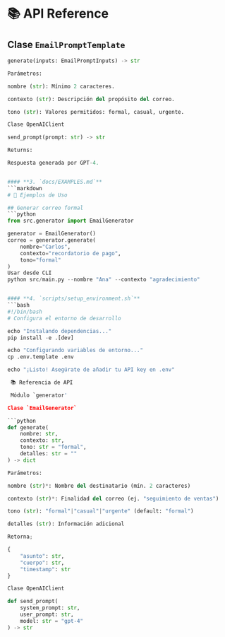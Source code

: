 # 📚 API Reference

## Clase `EmailPromptTemplate`
```python
generate(inputs: EmailPromptInputs) -> str

Parámetros:

nombre (str): Mínimo 2 caracteres.

contexto (str): Descripción del propósito del correo.

tono (str): Valores permitidos: formal, casual, urgente.

Clase OpenAIClient

send_prompt(prompt: str) -> str

Returns:

Respuesta generada por GPT-4.


#### **3. `docs/EXAMPLES.md`**  
```markdown
# 📌 Ejemplos de Uso

## Generar correo formal
```python
from src.generator import EmailGenerator

generator = EmailGenerator()
correo = generator.generate(
    nombre="Carlos",
    contexto="recordatorio de pago",
    tono="formal"
)
Usar desde CLI
python src/main.py --nombre "Ana" --contexto "agradecimiento"


#### **4. `scripts/setup_environment.sh`**  
```bash
#!/bin/bash
# Configura el entorno de desarrollo

echo "Instalando dependencias..."
pip install -e .[dev]

echo "Configurando variables de entorno..."
cp .env.template .env

echo "¡Listo! Asegúrate de añadir tu API key en .env"

 📚 Referencia de API

 Módulo `generator'

Clase `EmailGenerator`

```python
def generate(
    nombre: str,
    contexto: str,
    tono: str = "formal",
    detalles: str = ""
) -> dict

Parámetros:

nombre (str)*: Nombre del destinatario (mín. 2 caracteres)

contexto (str)*: Finalidad del correo (ej. "seguimiento de ventas")

tono (str): "formal"|"casual"|"urgente" (default: "formal")

detalles (str): Información adicional

Retorna;

{
    "asunto": str,
    "cuerpo": str,
    "timestamp": str
}

Clase OpenAIClient

def send_prompt(
    system_prompt: str,
    user_prompt: str,
    model: str = "gpt-4"
) -> str
